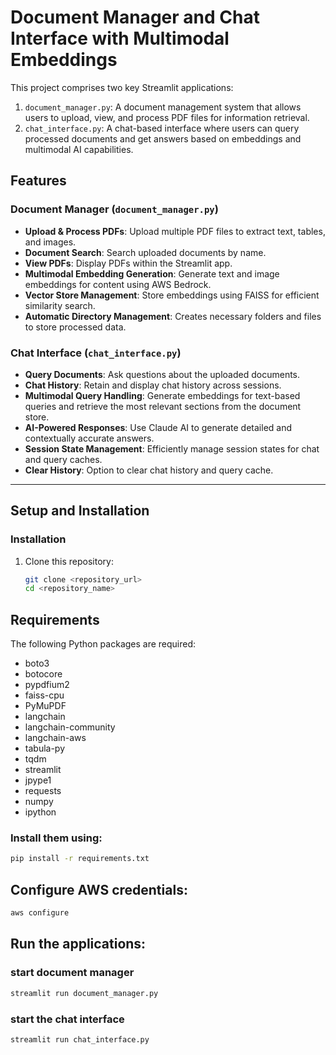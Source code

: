 # Document Manager and Chat Interface with Multimodal Embeddings

This project comprises two key Streamlit applications:
1. `document_manager.py`: A document management system that allows users to upload, view, and process PDF files for information retrieval.
2. `chat_interface.py`: A chat-based interface where users can query processed documents and get answers based on embeddings and multimodal AI capabilities.

## Features

### Document Manager (`document_manager.py`)
- **Upload & Process PDFs**: Upload multiple PDF files to extract text, tables, and images.
- **Document Search**: Search uploaded documents by name.
- **View PDFs**: Display PDFs within the Streamlit app.
- **Multimodal Embedding Generation**: Generate text and image embeddings for content using AWS Bedrock.
- **Vector Store Management**: Store embeddings using FAISS for efficient similarity search.
- **Automatic Directory Management**: Creates necessary folders and files to store processed data.

### Chat Interface (`chat_interface.py`)
- **Query Documents**: Ask questions about the uploaded documents.
- **Chat History**: Retain and display chat history across sessions.
- **Multimodal Query Handling**: Generate embeddings for text-based queries and retrieve the most relevant sections from the document store.
- **AI-Powered Responses**: Use Claude AI to generate detailed and contextually accurate answers.
- **Session State Management**: Efficiently manage session states for chat and query caches.
- **Clear History**: Option to clear chat history and query cache.

---

## Setup and Installation

### Installation
1. Clone this repository:
   ```bash
   git clone <repository_url>
   cd <repository_name>


## Requirements

The following Python packages are required:
- boto3
- botocore
- pypdfium2
- faiss-cpu
- PyMuPDF
- langchain
- langchain-community
- langchain-aws
- tabula-py
- tqdm
- streamlit
- jpype1
- requests
- numpy
- ipython

### Install them using:
```bash
pip install -r requirements.txt
```

## Configure AWS credentials:
```bash
aws configure
```

## Run the applications:

### start document manager
```bash
streamlit run document_manager.py
```

### start the chat interface
```bash
streamlit run chat_interface.py
```
